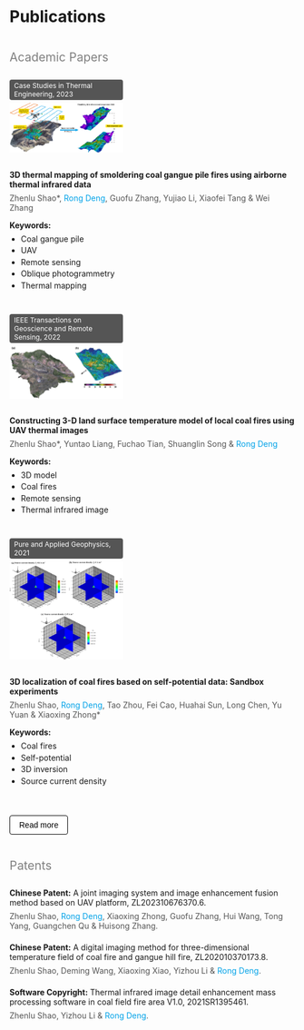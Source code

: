 # Publications

## Academic Papers

<div class="publications-list">

  <div class='paper-box'>
    <div class='paper-box-image'>
        <div class="badge">Case Studies in Thermal Engineering, 2023</div>
        <img src='/images/pub4.png' alt="3D thermal mapping publication" width="100%">
    </div>
    <div class='paper-box-text'>
      <p><a href="https://www.sciencedirect.com/science/article/pii/S2214157X23004525" target="_blank" rel="noopener noreferrer"><strong>3D thermal mapping of smoldering coal gangue pile fires using airborne thermal infrared data</strong></a></p>
      <p class="authors">Zhenlu Shao*, <span class="author-highlight">Rong Deng</span>, Guofu Zhang, Yujiao Li, Xiaofei Tang &amp; Wei Zhang</p>
      <div class="keywords">
        <strong>Keywords:</strong>
        <ul>
          <li>Coal gangue pile</li>
          <li>UAV</li>
          <li>Remote sensing</li>
          <li>Oblique photogrammetry</li>
          <li>Thermal mapping</li>
        </ul>
      </div>
    </div>
  </div>

  <div class='paper-box'>
    <div class='paper-box-image'>
        <div class="badge">IEEE Transactions on Geoscience and Remote Sensing, 2022</div>
        <img src='/images/pub3.gif' alt="Constructing 3-D land surface temperature publication" width="100%">
    </div>
    <div class='paper-box-text'>
      <p><a href="https://ieeexplore.ieee.org/abstract/document/9779710" target="_blank" rel="noopener noreferrer"><strong>Constructing 3-D land surface temperature model of local coal fires using UAV thermal images</strong></a></p>
      <p class="authors">Zhenlu Shao*, Yuntao Liang, Fuchao Tian, Shuanglin Song &amp; <span class="author-highlight">Rong Deng</span></p>
      <div class="keywords">
        <strong>Keywords:</strong>
        <ul>
          <li>3D model</li>
          <li>Coal fires</li>
          <li>Remote sensing</li>
          <li>Thermal infrared image</li>
        </ul>
      </div>
    </div>
  </div>

  <div class='paper-box'>
    <div class='paper-box-image'>
        <div class="badge">Pure and Applied Geophysics, 2021</div>
        <img src='/images/pub2.webp' alt="3D localization of coal fires publication" width="100%">
    </div>
    <div class='paper-box-text'>
      <p><a href="https://link.springer.com/article/10.1007/s00024-021-02883-z" target="_blank" rel="noopener noreferrer"><strong>3D localization of coal fires based on self-potential data: Sandbox experiments</strong></a></p>
      <p class="authors">Zhenlu Shao, <span class="author-highlight">Rong Deng</span>, Tao Zhou, Fei Cao, Huahai Sun, Long Chen, Yu Yuan &amp; Xiaoxing Zhong*</p>
      <div class="keywords">
        <strong>Keywords:</strong>
        <ul>
          <li>Coal fires</li>
          <li>Self-potential</li>
          <li>3D inversion</li>
          <li>Source current density</li>
        </ul>
      </div>
    </div>
  </div>

  <div id="more-papers" class="collapsible-content is-hidden">
    <div class='paper-box'>
      <div class='paper-box-image'>
        <div>
          <div class="badge">International Journal of Remote Sensing, 2020</div>
          <img src='/images/pub1.jpg' alt="Three-dimensional-imaging thermal surfaces publication" width="100%">
        </div>
      </div>
      <div class='paper-box-text'>
        <p><a href="https://www.tandfonline.com/doi/full/10.1080/01431161.2020.1823044" target="_blank" rel="noopener noreferrer"><strong>Three-dimensional-imaging thermal surfaces of coal fires based on UAV thermal infrared data</strong></a></p>
        <p class="authors">Zhenlu Shao, Yizhou Li, <span class="author-highlight">Rong Deng</span>, Deming Wang* &amp; Xiaoxing Zhong*</p>
      </div>
    </div>
  </div>

  <button class="toggle-button" data-target="#more-papers">Read more</button>
</div>

## Patents

<ul class="patent-list">
  <li>
    <p><strong>Chinese Patent:</strong> A joint imaging system and image enhancement fusion method based on UAV platform, ZL202310676370.6.</p>
    <p class="authors">Zhenlu Shao, <span class="author-highlight">Rong Deng</span>, Xiaoxing Zhong, Guofu Zhang, Hui Wang, Tong Yang, Guangchen Qu &amp; Huisong Zhang.</p>
  </li>
  <li>
    <p><strong>Chinese Patent:</strong> A digital imaging method for three-dimensional temperature field of coal fire and gangue hill fire, ZL202010370173.8.</p>
    <p class="authors">Zhenlu Shao, Deming Wang, Xiaoxing Xiao, Yizhou Li &amp; <span class="author-highlight">Rong Deng</span>.</p>
  </li>
  <li>
    <p><strong>Software Copyright:</strong> Thermal infrared image detail enhancement mass processing software in coal field fire area V1.0, 2021SR1395461.</p>
    <p class="authors">Zhenlu Shao, Yizhou Li &amp; <span class="author-highlight">Rong Deng</span>.</p>
  </li>
</ul>

<style>
  .is-hidden { display: none; }
  h2 { color: gray; font-weight: normal; margin-top: 2em; margin-bottom: 1em; padding-bottom: 0.3em; }
  .publications-list p, .patent-list p { margin-top: 0.5em; margin-bottom: 0.5em; }
  .publications-list a { text-decoration: none; color: inherit; }
  .publications-list a:hover { text-decoration: underline; }
  .authors { color: #555; }
  .author-highlight { color: #00A2E8; }
  .keywords { margin-top: 1em; }
  .keywords ul { list-style-type: disc; margin-top: 0.5em; margin-bottom: 1em; padding-left: 20px; }
  .keywords ul li { margin-bottom: 0.25em; }
  .patent-list { list-style: none; padding-left: 0; }
  .patent-list li { margin-bottom: 1.5em; }
  .paper-box { display: flex; gap: 20px; margin-bottom: 2em; flex-wrap: wrap; }
  .paper-box-image { flex: 0 0 200px; }
  .paper-box-text { flex: 1; min-width: 300px; }
  .badge { font-size: 12px; background-color: #555; color: white; padding: 3px 8px; border-radius: 4px; margin-bottom: 5px; display: inline-block; }
  .toggle-button { background-color: #FFFFFF; color: #000000; padding: 8px 16px; border: 1px solid #000000; border-radius: 4px; cursor: pointer; font-size: 14px; transition: all 0.3s ease; margin-top: 10px; }
  .toggle-button:hover { box-shadow: 0 4px 8px rgba(0, 0, 0, 0.2); }
</style>

<script>
document.addEventListener('DOMContentLoaded', function() {
  const toggleButtons = document.querySelectorAll('.toggle-button');
  toggleButtons.forEach(button => {
    button.addEventListener('click', function() {
      const targetSelector = this.getAttribute('data-target');
      const content = document.querySelector(targetSelector);
      if (content) {
        content.classList.toggle('is-hidden');
        const isNowHidden = content.classList.contains('is-hidden');
        this.textContent = isNowHidden ? 'Read more' : 'Show less';
      }
    });
  });
});
</script>
